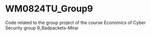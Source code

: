 # WM0824TU_Group9
Code related to the group project of the course Economics of Cyber Security group 9_Badpackets-Mirai
